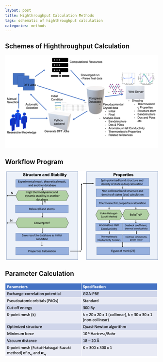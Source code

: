 ```yaml
---
layout: post
title: Highthroughput Calculation Methods
tags: schematic of highthroughput calculation
categories: methods
---
```


## Schemes of Highthroughput Calculation
![Image](Figure/Scheme.png)

## Workflow Program
![Image](Figure/Workflow.png)

## Parameter Calculation
![Image](Figure/Parameters.png)
